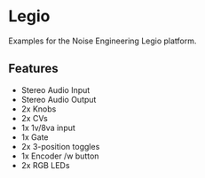 # Legio

Examples for the Noise Engineering Legio platform.

## Features

- Stereo Audio Input
- Stereo Audio Output
- 2x Knobs
- 2x CVs
- 1x 1v/8va input
- 1x Gate
- 2x 3-position toggles
- 1x Encoder /w button
- 2x RGB LEDs

